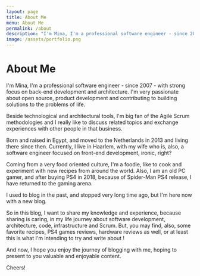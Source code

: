 ```yaml
---
layout: page
title: About Me
menu: About Me
permalink: /about
description: "I'm Mina, I'm a professional software engineer - since 2007 - with strong focus on back-end development and architecture. I'm very passionate about open source, product development and contributing to building solutions to the problems of life."
image: /assets/portfolio.png
---
```


<h1>About Me</h1>

<div class="about-me">
    <p>
        I'm Mina, I'm a professional software engineer - since 2007 - with strong focus on back-end development and architecture. I'm very passionate about open source, product development and contributing to building solutions to the problems of life.
    </p>
    <p>Beside technological and architectural tools, I'm big fan of the Agile Scrum methodologies and I really like to discuss related topics and exchange experiences with other people in that business.
    </p>
    <p>
        Born and raised in Egypt, and moved to the Netherlands in 2013 and living there since then. Currently, I live in Haarlem, with my wife who is, also, a software engineer focused on front-end development, ironic, right?
    </p>
    <p>
        Coming from a very food oriented culture, I'm a foodie, like to cook and experiment with new recipes from around the world. Also, I am an old PC gamer, and after buying PS4 in 2018, because of Spider-Man PS4 release, I have returned to the gaming arena.
    </p>
    <p>
        I used to blog in the past, and stopped very long time ago, but I'm here now with a new blog.
    </p>
    <p>So in this blog, I want to share my knowledge and experience, because sharing is caring, in my life journey about software development, architecture, code, infrastructure and Scrum. But, you may find, also, some favorite recipes, PS4 games reviews, hardware reviews as well, or at least this is what I'm intending to try and write about !
    </p>
    <p>
        And now, I hope you enjoy the journey of blogging with me, hoping to present to you valuable and enjoyable content.
    </p>
    <p>Cheers!</p>
</div>
